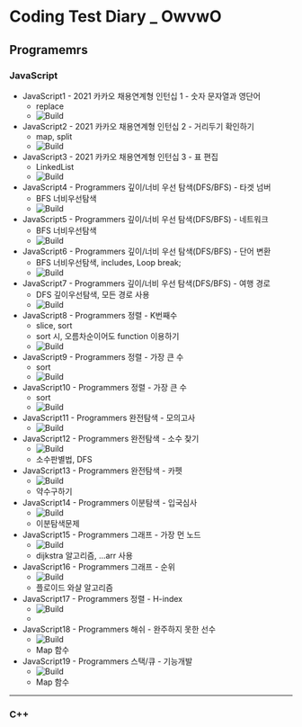 # Coding Test Diary _ OwvwO

## Programemrs

### JavaScript
  - JavaScript1 - 2021 카카오 채용연계형 인턴십 1 - 숫자 문자열과 영단어
    - replace
    - ![Build](https://img.shields.io/badge/level1-lightgrey)
  - JavaScript2 - 2021 카카오 채용연계형 인턴십 2 - 거리두기 확인하기
    - map, split
    - ![Build](https://img.shields.io/badge/level2-important)
  - JavaScript3 - 2021 카카오 채용연계형 인턴십 3 - 표 편집
    - LinkedList
    - ![Build](https://img.shields.io/badge/level3-critical)
  - JavaScript4 - Programmers 깊이/너비 우선 탐색(DFS/BFS) - 타겟 넘버
    - BFS 너비우선탐색
    - ![Build](https://img.shields.io/badge/level2-important)
  - JavaScript5 - Programmers 깊이/너비 우선 탐색(DFS/BFS) - 네트워크
    - BFS 너비우선탐색
    - ![Build](https://img.shields.io/badge/level3-critical)
  - JavaScript6 - Programmers 깊이/너비 우선 탐색(DFS/BFS) - 단어 변환
    - BFS 너비우선탐색, includes, Loop break;
    - ![Build](https://img.shields.io/badge/level3-critical)
  - JavaScript7 - Programmers 깊이/너비 우선 탐색(DFS/BFS) - 여행 경로
    - DFS 깊이우선탐색, 모든 경로 사용
    - ![Build](https://img.shields.io/badge/level3-critical)
  - JavaScript8 - Programmers 정렬 - K번째수
    - slice, sort
    - sort 시, 오름차순이어도 function 이용하기
    - ![Build](https://img.shields.io/badge/level1-lightgrey)
  - JavaScript9 - Programmers 정렬 - 가장 큰 수
    - sort
    - ![Build](https://img.shields.io/badge/level3-critical)
  - JavaScript10 - Programmers 정렬 - 가장 큰 수
    - sort
    - ![Build](https://img.shields.io/badge/level3-critical)
  - JavaScript11 - Programmers 완전탐색 - 모의고사
    - ![Build](https://img.shields.io/badge/level1-lightgrey)
  - JavaScript12 - Programmers 완전탐색 - 소수 찾기
    - ![Build](https://img.shields.io/badge/level2-important)
    - 소수판별법, DFS
  - JavaScript13 - Programmers 완전탐색 - 카펫
    - ![Build](https://img.shields.io/badge/level2-important)
    - 약수구하기
  - JavaScript14 - Programmers 이분탐색 - 입국심사
    - ![Build](https://img.shields.io/badge/level3-critical)
    - 이분탐색문제
  - JavaScript15 - Programmers 그래프 - 가장 먼 노드
    - ![Build](https://img.shields.io/badge/level3-critical)
    - dijkstra 알고리즘, ...arr 사용
  - JavaScript16 - Programmers 그래프 - 순위
    - ![Build](https://img.shields.io/badge/level3-critical)
    - 플로이드 와샬 알고리즘
  - JavaScript17 - Programmers 정렬 - H-index
    - ![Build](https://img.shields.io/badge/level2-important)
    - 
  - JavaScript18 - Programmers 해쉬 - 완주하지 못한 선수
    - ![Build](https://img.shields.io/badge/level2-important)
    - Map 함수
  - JavaScript19 - Programmers 스택/큐 - 기능개발
    - ![Build](https://img.shields.io/badge/level2-important)
    - Map 함수
------
### C++

